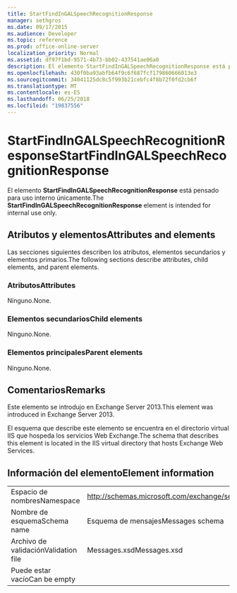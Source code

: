```yaml
---
title: StartFindInGALSpeechRecognitionResponse
manager: sethgros
ms.date: 09/17/2015
ms.audience: Developer
ms.topic: reference
ms.prod: office-online-server
localization_priority: Normal
ms.assetid: df97f1bd-9571-4b73-bb02-437541ae06a0
description: El elemento StartFindInGALSpeechRecognitionResponse está pensado para uso interno únicamente.
ms.openlocfilehash: 430f0ba93abfb64f9c6f687fcf179860666013e3
ms.sourcegitcommit: 34041125dc8c5f993b21cebfc4f8b72f0fd2cb6f
ms.translationtype: MT
ms.contentlocale: es-ES
ms.lasthandoff: 06/25/2018
ms.locfileid: "19837556"
---
```

# <a name="startfindingalspeechrecognitionresponse"></a><span data-ttu-id="11468-103">StartFindInGALSpeechRecognitionResponse</span><span class="sxs-lookup"><span data-stu-id="11468-103">StartFindInGALSpeechRecognitionResponse</span></span>

<span data-ttu-id="11468-104">El elemento **StartFindInGALSpeechRecognitionResponse** está pensado para uso interno únicamente.</span><span class="sxs-lookup"><span data-stu-id="11468-104">The **StartFindInGALSpeechRecognitionResponse** element is intended for internal use only.</span></span> 

## <a name="attributes-and-elements"></a><span data-ttu-id="11468-105">Atributos y elementos</span><span class="sxs-lookup"><span data-stu-id="11468-105">Attributes and elements</span></span>

<span data-ttu-id="11468-106">Las secciones siguientes describen los atributos, elementos secundarios y elementos primarios.</span><span class="sxs-lookup"><span data-stu-id="11468-106">The following sections describe attributes, child elements, and parent elements.</span></span>
  
### <a name="attributes"></a><span data-ttu-id="11468-107">Atributos</span><span class="sxs-lookup"><span data-stu-id="11468-107">Attributes</span></span>

<span data-ttu-id="11468-108">Ninguno.</span><span class="sxs-lookup"><span data-stu-id="11468-108">None.</span></span>
  
### <a name="child-elements"></a><span data-ttu-id="11468-109">Elementos secundarios</span><span class="sxs-lookup"><span data-stu-id="11468-109">Child elements</span></span>

<span data-ttu-id="11468-110">Ninguno.</span><span class="sxs-lookup"><span data-stu-id="11468-110">None.</span></span>
  
### <a name="parent-elements"></a><span data-ttu-id="11468-111">Elementos principales</span><span class="sxs-lookup"><span data-stu-id="11468-111">Parent elements</span></span>

<span data-ttu-id="11468-112">Ninguno.</span><span class="sxs-lookup"><span data-stu-id="11468-112">None.</span></span>
  
## <a name="remarks"></a><span data-ttu-id="11468-113">Comentarios</span><span class="sxs-lookup"><span data-stu-id="11468-113">Remarks</span></span>

<span data-ttu-id="11468-114">Este elemento se introdujo en Exchange Server 2013.</span><span class="sxs-lookup"><span data-stu-id="11468-114">This element was introduced in Exchange Server 2013.</span></span>
  
<span data-ttu-id="11468-115">El esquema que describe este elemento se encuentra en el directorio virtual IIS que hospeda los servicios Web Exchange.</span><span class="sxs-lookup"><span data-stu-id="11468-115">The schema that describes this element is located in the IIS virtual directory that hosts Exchange Web Services.</span></span>
  
## <a name="element-information"></a><span data-ttu-id="11468-116">Información del elemento</span><span class="sxs-lookup"><span data-stu-id="11468-116">Element information</span></span>

|||
|:-----|:-----|
|<span data-ttu-id="11468-117">Espacio de nombres</span><span class="sxs-lookup"><span data-stu-id="11468-117">Namespace</span></span>  <br/> |http://schemas.microsoft.com/exchange/services/2006/messages  <br/> |
|<span data-ttu-id="11468-118">Nombre de esquema</span><span class="sxs-lookup"><span data-stu-id="11468-118">Schema name</span></span>  <br/> |<span data-ttu-id="11468-119">Esquema de mensajes</span><span class="sxs-lookup"><span data-stu-id="11468-119">Messages schema</span></span>  <br/> |
|<span data-ttu-id="11468-120">Archivo de validación</span><span class="sxs-lookup"><span data-stu-id="11468-120">Validation file</span></span>  <br/> |<span data-ttu-id="11468-121">Messages.xsd</span><span class="sxs-lookup"><span data-stu-id="11468-121">Messages.xsd</span></span>  <br/> |
|<span data-ttu-id="11468-122">Puede estar vacío</span><span class="sxs-lookup"><span data-stu-id="11468-122">Can be empty</span></span>  <br/> ||
   

